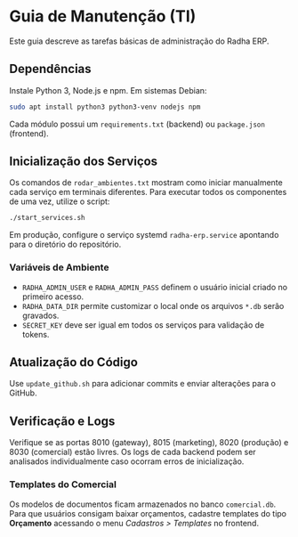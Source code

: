 # Guia de Manutenção (TI)

Este guia descreve as tarefas básicas de administração do Radha ERP.

## Dependências
Instale Python 3, Node.js e npm. Em sistemas Debian:
```bash
sudo apt install python3 python3-venv nodejs npm
```
Cada módulo possui um `requirements.txt` (backend) ou `package.json` (frontend).

## Inicialização dos Serviços
Os comandos de `rodar_ambientes.txt` mostram como iniciar manualmente cada serviço em terminais diferentes. Para executar todos os componentes de uma vez, utilize o script:
```bash
./start_services.sh
```
Em produção, configure o serviço systemd `radha-erp.service` apontando para o diretório do repositório.

### Variáveis de Ambiente
- `RADHA_ADMIN_USER` e `RADHA_ADMIN_PASS` definem o usuário inicial criado no primeiro acesso.
- `RADHA_DATA_DIR` permite customizar o local onde os arquivos `*.db` serão gravados.
- `SECRET_KEY` deve ser igual em todos os serviços para validação de tokens.

## Atualização do Código
Use `update_github.sh` para adicionar commits e enviar alterações para o GitHub.

## Verificação e Logs
Verifique se as portas 8010 (gateway), 8015 (marketing), 8020 (produção) e 8030 (comercial) estão livres. Os logs de cada backend podem ser analisados individualmente caso ocorram erros de inicialização.

### Templates do Comercial
Os modelos de documentos ficam armazenados no banco `comercial.db`. Para que usuários consigam baixar orçamentos, cadastre templates do tipo **Orçamento** acessando o menu *Cadastros > Templates* no frontend.

